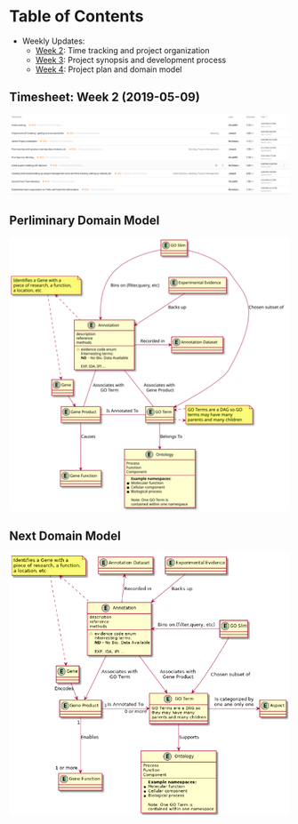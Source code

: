 # Table of Contents

* Weekly Updates:
  * [Week 2]: Time tracking and project organization
  * [Week 3]: Project synopsis and development process
  * [Week 4]: Project plan and domain model

[Week 2]: ./week2.md
[Week 3]: ./week3.md
[Week 4]: ./week4.md

## Timesheet: Week 2 (2019-05-09)

![timesheet-week2](./assets/timesheet-2019-09-05.png)

## Perliminary Domain Model

![model](./assets/domain_model.svg)

## Next Domain Model

![model2](./assets/domain_model_2.png)
